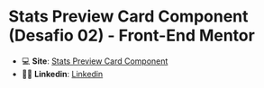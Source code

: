 # Stats Preview Card Component (Desafio 02) - Front-End Mentor 
* :computer: __Site__: [Stats Preview Card Component](https://matheusfeliperuiz.github.io/Stats-Preview-Card/) 
* :frowning_man: __Linkedin__: [Linkedin](https://www.linkedin.com/in/matheus-felipe-ruiz-gon%C3%A7alves-ti/)
